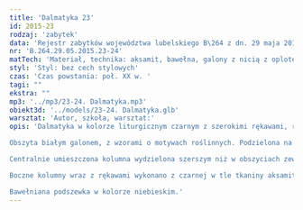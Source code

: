 ```yaml
---
title: 'Dalmatyka 23'
id: 2015-23
rodzaj: 'zabytek'
data: 'Rejestr zabytków województwa lubelskiego B\264 z dn. 29 maja 2015 r.'
nr: 'B.264.29.05.2015.23-24'
matTech: 'Materiał, technika: aksamit, bawełna, galony z nicią z oplotem w kolorze białym'
styl: 'Styl: bez cech stylowych'
czas: 'Czas powstania: poł. XX w. '
tagi: ""
ekstra: ""
mp3: '../mp3/23-24. Dalmatyka.mp3'
obiekt3d: '../models/23-24. Dalmatyka.glb'
warsztat: 'Autor, szkoła, warsztat:'
opis: 'Dalmatyka w kolorze liturgicznym czarnym z szerokimi rękawami, rozcięta po bokach od rękawów w dół. 

Obszyta białym galonem, z wzorami o motywach roślinnych. Podzielona na trzy pionowe kolumny. 

Centralnie umieszczona kolumna wydzielona szerszym niż w obszyciach zewnętrznych galonem w kolorze białym. 

Boczne kolumny wraz z rękawami wykonano z czarnej w tle tkaniny aksamitnej. 

Bawełniana podszewka w kolorze niebieskim.'
---
```


